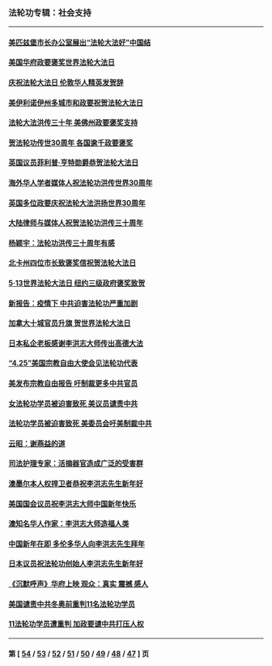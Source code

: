 ### 法轮功专辑：社会支持
---
#### [美匹兹堡市长办公室展出“法轮大法好”中国结](../../pages/nf4386/n13749721.md?06120430) 
#### [美国华府政要褒奖世界法轮大法日](../../pages/nf4386/n13743770.md?06120430) 
#### [庆祝法轮大法日 伦敦华人精英发贺辞](../../pages/nf4386/n13741593.md?06120430) 
#### [美伊利诺伊州多城市和政要祝贺法轮大法日](../../pages/nf4386/n13737149.md?06120430) 
#### [法轮大法洪传三十年 美佛州政要褒奖支持](../../pages/nf4386/n13737103.md?06120430) 
#### [贺法轮功传世30周年 各国逾千政要褒奖](../../pages/nf4386/n13735828.md?06120430) 
#### [英国议员菲利普‧亨特勋爵恭贺法轮大法日](../../pages/nf4386/n13736187.md?06120430) 
#### [海外华人学者媒体人祝法轮功洪传世界30周年](../../pages/nf4386/n13735835.md?06120430) 
#### [英国多位政要庆祝法轮大法洪扬世界30周年](../../pages/nf4386/n13734739.md?06120430) 
#### [大陆律师与媒体人祝贺法轮功洪传三十周年](../../pages/nf4386/n13735062.md?06120430) 
#### [杨颖宇：法轮功洪传三十周年有感](../../pages/nf4386/n13734884.md?06120430) 
#### [北卡州四位市长致褒奖信祝贺法轮大法日](../../pages/nf4386/n13733292.md?06120430) 
#### [5·13世界法轮大法日 纽约三级政府褒奖致贺](../../pages/nf4386/n13732651.md?06120430) 
#### [新报告：疫情下 中共迫害法轮功严重加剧](../../pages/nf4386/n13732612.md?06120430) 
#### [加拿大十城官员升旗 贺世界法轮大法日](../../pages/nf4386/n13729166.md?06120430) 
#### [日本私企老板感谢李洪志大师传出高德大法](../../pages/nf4386/n13726335.md?06120430) 
#### [“4.25”美国宗教自由大使会见法轮功代表](../../pages/nf4386/n13724124.md?06120430) 
#### [美发布宗教自由报告 吁制裁更多中共官员](../../pages/nf4386/n13720670.md?06120430) 
#### [女法轮功学员被迫害致死 美议员谴责中共](../../pages/nf4386/n13682069.md?06120430) 
#### [法轮功学员被迫害致死 美委员会吁美制裁中共](../../pages/nf4386/n13631310.md?06120430) 
#### [云昭：谢燕益的道](../../pages/nf4386/n13607391.md?06120430) 
#### [司法护理专家：活摘器官造成广泛的受害群](../../pages/nf4386/n13570425.md?06120430) 
#### [澳墨尔本人权捍卫者恭祝李洪志先生新年好](../../pages/nf4386/n13556164.md?06120430) 
#### [美国国会议员祝李洪志大师中国新年快乐](../../pages/nf4386/n13554208.md?06120430) 
#### [澳知名华人作家：李洪志大师造福人类](../../pages/nf4386/n13552049.md?06120430) 
#### [中国新年在即 多伦多华人向李洪志先生拜年](../../pages/nf4386/n13531756.md?06120430) 
#### [日本议员祝法轮功创始人李洪志先生新年好](../../pages/nf4386/n13543228.md?06120430) 
#### [《沉默呼声》华府上映 观众：真实 震撼 感人](../../pages/nf4386/n13524739.md?06120430) 
#### [美国谴责中共冬奥前重判11名法轮功学员](../../pages/nf4386/n13521806.md?06120430) 
#### [11法轮功学员遭重判 加政要谴中共打压人权](../../pages/nf4386/n13521294.md?06120430) 

---
#### 第 [ [54](./54.md?06120430) / [53](./53.md?06120430) / [52](./52.md?06120430) / [51](./51.md?06120430) / [50](./50.md?06120430) / [49](./49.md?06120430) / [48](./48.md?06120430) / [47](./47.md?06120430) ] 页
